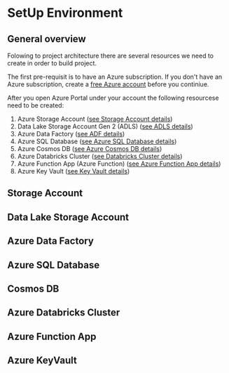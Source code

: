# SetUp Environment

## General overview

Folowing to project architecture there are several resources we need to create in order to build project. 

The first pre-requisit is to have an Azure subscription. If you don't have an Azure subscription, create a [free Azure account](https://azure.microsoft.com/en-us/free/) before you continiue.

After you open Azure Portal under your account the following resourcese need to be created:
1. Azure Storage Account ([see Storage Account details](#sac))
2. Data Lake Storage Account Gen 2 (ADLS) ([see ADLS details](#ADLS))
3. Azure Data Factory ([see ADF details](#ADF))
4. Azure SQL Database ([see Azure SQL Database details](#SQL))
5. Azure Cosmos DB ([see Azure Cosmos DB details](#Cosmos))
6. Azure Databricks Cluster ([see Databricks Cluster details](#Databricks))
7. Azure Function App (Azure Function) ([see Azure Function App details](#Function))
8. Azure Key Vault ([see Key Vault details](#KeyVault))

<a name="sac"></a>
## Storage Account

<a name="see ADLS details"></a>
## Data Lake Storage Account

<a name="see ADF details"></a>
## Azure Data Factory

<a name="see Azure SQL Database details"></a>
## Azure SQL Database

<a name="see Azure Cosmos DB details"></a>
## Cosmos DB

<a name="see Databricks Cluster details"></a>
## Azure Databricks Cluster

<a name="see Azure Function App details"></a>
## Azure Function App

<a name="see Key Vault details"></a>
## Azure KeyVault






